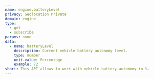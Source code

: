 ```yaml
---
name: engine.batteryLevel
privacy: Geolocation Private
domain: engine
type:
  - get
  - subscribe
params: none
data:
  - name: batteryLevel
    description: Current vehicle battery autonomy level.
    type: number
    unit-value: Percentage
    example: 72
short: This API allows to work with vehicle battery autonomy in %.
---
```


